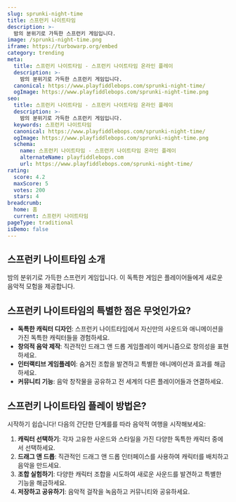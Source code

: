```yaml
---
slug: sprunki-night-time
title: 스프런키 나이트타임
description: >-
  밤의 분위기로 가득한 스프런키 게임입니다.
image: /sprunki-night-time.png
iframe: https://turbowarp.org/embed
category: trending
meta:
  title: 스프런키 나이트타임 - 스프런키 나이트타임 온라인 플레이
  description: >-
    밤의 분위기로 가득한 스프런키 게임입니다.
  canonical: https://www.playfiddlebops.com/sprunki-night-time/
  ogImage: https://www.playfiddlebops.com/sprunki-night-time.png
seo:
  title: 스프런키 나이트타임 - 스프런키 나이트타임 온라인 플레이
  description: >-
    밤의 분위기로 가득한 스프런키 게임입니다.
  keywords: 스프런키 나이트타임
  canonical: https://www.playfiddlebops.com/sprunki-night-time/
  ogImage: https://www.playfiddlebops.com/sprunki-night-time.png
  schema:
    name: 스프런키 나이트타임 - 스프런키 나이트타임 온라인 플레이
    alternateName: playfiddlebops.com
    url: https://www.playfiddlebops.com/sprunki-night-time/
rating:
  score: 4.2
  maxScore: 5
  votes: 200
  stars: 4
breadcrumb:
  home: 홈
  current: 스프런키 나이트타임
pageType: traditional
isDemo: false
---
```


## 스프런키 나이트타임 소개

밤의 분위기로 가득한 스프런키 게임입니다. 이 독특한 게임은 플레이어들에게 새로운 음악적 모험을 제공합니다.

## 스프런키 나이트타임의 특별한 점은 무엇인가요?

- **독특한 캐릭터 디자인**: 스프런키 나이트타임에서 자신만의 사운드와 애니메이션을 가진 독특한 캐릭터들을 경험하세요.
- **창의적 음악 제작**: 직관적인 드래그 앤 드롭 게임플레이 메커니즘으로 창의성을 표현하세요.
- **인터랙티브 게임플레이**: 숨겨진 조합을 발견하고 특별한 애니메이션과 효과를 해금하세요.
- **커뮤니티 기능**: 음악 창작물을 공유하고 전 세계의 다른 플레이어들과 연결하세요.

## 스프런키 나이트타임 플레이 방법은?

시작하기 쉽습니다\! 다음의 간단한 단계를를 따라 음악적 여행을 시작해보세요:

1. **캐릭터 선택하기**: 각자 고유한 사운드와 스타일을 가진 다양한 독특한 캐릭터 중에서 선택하세요.
1. **드래그 앤 드롭**: 직관적인 드래그 앤 드롭 인터페이스를 사용하여 캐릭터를 배치하고 음악을 만드세요.
1. **조합 실험하기**: 다양한 캐릭터 조합을 시도하여 새로운 사운드를 발견하고 특별한 기능을 해금하세요.
1. **저장하고 공유하기**: 음악적 걸작을 녹음하고 커뮤니티와 공유하세요.
